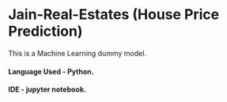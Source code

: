# Jain-Real-Estates (House Price Prediction)
This is a Machine Learning dummy model.

#### Language Used - Python.
#### IDE - jupyter notebook.

